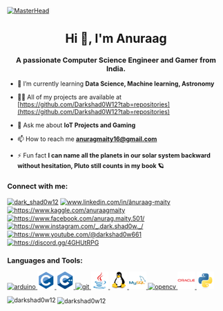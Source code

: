 [![MasterHead](https://www.streamnetworks.co.uk/wp-content/uploads/Cyber-security-banner_.jpg)](https://Darkshad0W12.io)
<h1 align="center">Hi 👋, I'm Anuraag</h1>
<h3 align="center">A passionate Computer Science Engineer and Gamer from India.</h3>

- 🌱 I’m currently learning **Data Science, Machine learning, Astronomy**

- 👨‍💻 All of my projects are available at [https://github.com/Darkshad0W12?tab=repositories](https://github.com/Darkshad0W12?tab=repositories)

- 💬 Ask me about **IoT Projects and Gaming**

- 📫 How to reach me **anuragmaity16@gmail.com**

- ⚡ Fun fact **I can name all the planets in our solar system backward without hesitation, Pluto still counts in my book 🪐**

<h3 align="left">Connect with me:</h3>
<p align="left">
<a href="https://twitter.com/dark_shad0w12" target="blank"><img align="center" src="https://raw.githubusercontent.com/rahuldkjain/github-profile-readme-generator/master/src/images/icons/Social/twitter.svg" alt="dark_shad0w12" height="30" width="40" /></a>
<a href="https://linkedin.com/in/www.linkedin.com/in/ânuraag-maity" target="blank"><img align="center" src="https://raw.githubusercontent.com/rahuldkjain/github-profile-readme-generator/master/src/images/icons/Social/linked-in-alt.svg" alt="www.linkedin.com/in/ânuraag-maity" height="30" width="40" /></a>
<a href="https://kaggle.com/https://www.kaggle.com/anuraagmaity" target="blank"><img align="center" src="https://raw.githubusercontent.com/rahuldkjain/github-profile-readme-generator/master/src/images/icons/Social/kaggle.svg" alt="https://www.kaggle.com/anuraagmaity" height="30" width="40" /></a>
<a href="https://fb.com/https://www.facebook.com/anurag.maity.501/" target="blank"><img align="center" src="https://raw.githubusercontent.com/rahuldkjain/github-profile-readme-generator/master/src/images/icons/Social/facebook.svg" alt="https://www.facebook.com/anurag.maity.501/" height="30" width="40" /></a>
<a href="https://instagram.com/https://www.instagram.com/_.dark.shad0w._/" target="blank"><img align="center" src="https://raw.githubusercontent.com/rahuldkjain/github-profile-readme-generator/master/src/images/icons/Social/instagram.svg" alt="https://www.instagram.com/_.dark.shad0w._/" height="30" width="40" /></a>
<a href="https://www.youtube.com/c/https://www.youtube.com/@darkshad0w661" target="blank"><img align="center" src="https://raw.githubusercontent.com/rahuldkjain/github-profile-readme-generator/master/src/images/icons/Social/youtube.svg" alt="https://www.youtube.com/@darkshad0w661" height="30" width="40" /></a>
<a href="https://discord.gg/https://discord.gg/4GHUtRPG" target="blank"><img align="center" src="https://raw.githubusercontent.com/rahuldkjain/github-profile-readme-generator/master/src/images/icons/Social/discord.svg" alt="https://discord.gg/4GHUtRPG" height="30" width="40" /></a>
</p>

<h3 align="left">Languages and Tools:</h3>
<p align="left"> <a href="https://www.arduino.cc/" target="_blank" rel="noreferrer"> <img src="https://cdn.worldvectorlogo.com/logos/arduino-1.svg" alt="arduino" width="40" height="40"/> </a> <a href="https://www.cprogramming.com/" target="_blank" rel="noreferrer"> <img src="https://raw.githubusercontent.com/devicons/devicon/master/icons/c/c-original.svg" alt="c" width="40" height="40"/> </a> <a href="https://www.w3schools.com/cpp/" target="_blank" rel="noreferrer"> <img src="https://raw.githubusercontent.com/devicons/devicon/master/icons/cplusplus/cplusplus-original.svg" alt="cplusplus" width="40" height="40"/> </a> <a href="https://git-scm.com/" target="_blank" rel="noreferrer"> <img src="https://www.vectorlogo.zone/logos/git-scm/git-scm-icon.svg" alt="git" width="40" height="40"/> </a> <a href="https://www.java.com" target="_blank" rel="noreferrer"> <img src="https://raw.githubusercontent.com/devicons/devicon/master/icons/java/java-original.svg" alt="java" width="40" height="40"/> </a> <a href="https://www.linux.org/" target="_blank" rel="noreferrer"> <img src="https://raw.githubusercontent.com/devicons/devicon/master/icons/linux/linux-original.svg" alt="linux" width="40" height="40"/> </a> <a href="https://www.mysql.com/" target="_blank" rel="noreferrer"> <img src="https://raw.githubusercontent.com/devicons/devicon/master/icons/mysql/mysql-original-wordmark.svg" alt="mysql" width="40" height="40"/> </a> <a href="https://opencv.org/" target="_blank" rel="noreferrer"> <img src="https://www.vectorlogo.zone/logos/opencv/opencv-icon.svg" alt="opencv" width="40" height="40"/> </a> <a href="https://www.oracle.com/" target="_blank" rel="noreferrer"> <img src="https://raw.githubusercontent.com/devicons/devicon/master/icons/oracle/oracle-original.svg" alt="oracle" width="40" height="40"/> </a> <a href="https://www.python.org" target="_blank" rel="noreferrer"> <img src="https://raw.githubusercontent.com/devicons/devicon/master/icons/python/python-original.svg" alt="python" width="40" height="40"/> </a> </p>

<p><img align="left" src="https://github-readme-stats.vercel.app/api/top-langs?username=darkshad0w12&show_icons=true&locale=en&layout=compact" alt="darkshad0w12" /></p>

<p>&nbsp;<img align="center" src="https://github-readme-stats.vercel.app/api?username=darkshad0w12&show_icons=true&locale=en" alt="darkshad0w12" /></p>
